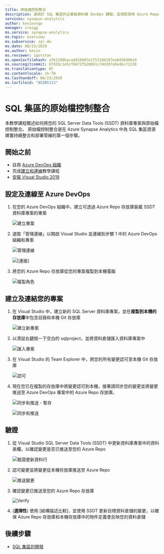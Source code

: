 ```yaml
---
title: 原始檔控制整合
description: 適用於 SQL 集區的企業級資料庫 DevOps 體驗，並搭配使用 Azure Repos (Git 和 GitHub) 的原生原始檔控制整合。
services: synapse-analytics
author: kevinvngo
manager: craigg
ms.service: synapse-analytics
ms.topic: overview
ms.subservice: sql-dw
ms.date: 08/23/2019
ms.author: kevin
ms.reviewer: igorstan
ms.openlocfilehash: afb1108bacadd16007e1f53186107ea8458d96e9
ms.sourcegitcommit: 6fd28c1e5cf6872fb28691c7dd307a5e4bc71228
ms.translationtype: HT
ms.contentlocale: zh-TW
ms.lasthandoff: 06/23/2020
ms.locfileid: "85205113"
---
```

# <a name="source-control-integration-for-sql-pool"></a>SQL 集區的原始檔控制整合

本教學課程概述如何將您的 SQL Server Data Tools (SSDT) 資料庫專案與原始檔控制整合。  原始檔控制整合是在 Azure Synapse Analytics 中為 SQL 集區資源建置持續整合和部署管線的第一個步驟。

## <a name="before-you-begin"></a>開始之前

- 註冊 [Azure DevOps 組織](https://azure.microsoft.com/services/devops/)
- 完成[建立和連線](create-data-warehouse-portal.md)教學課程
- [安裝 Visual Studio 2019](https://visualstudio.microsoft.com/vs/older-downloads/)

## <a name="set-up-and-connect-to-azure-devops"></a>設定及連線至 Azure DevOps

1. 在您的 Azure DevOps 組織中，建立可透過 Azure Repo 存放庫裝載 SSDT 資料庫專案的專案

   ![建立專案](./media/sql-data-warehouse-source-control-integration/1-create-project-azure-devops.png "建立專案")

2. 選取「管理連線」以開啟 Visual Studio 並連線到步驟 1 中的 Azure DevOps 組織和專案

   ![管理連線](./media/sql-data-warehouse-source-control-integration/2-manage-connections.png "管理連線")

   ![[連接]](./media/sql-data-warehouse-source-control-integration/3-connect.png "連線")

3. 將您的 Azure Repo 存放庫從您的專案複製到本機電腦

   ![複製角色](./media/sql-data-warehouse-source-control-integration/4-clone-repo.png "複製存放庫")

## <a name="create-and-connect-your-project"></a>建立及連結您的專案

1. 在 Visual Studio 中，建立新的 SQL Server 資料庫專案，並在**複製到本機的存放庫**中包含目錄和本機 Git 存放庫

   ![建立新專案](./media/sql-data-warehouse-source-control-integration/5-create-new-project.png "建立新專案")  

2. 以滑鼠右鍵按一下空白的 sqlproject，並將資料倉儲匯入資料庫專案中

   ![匯入專案](./media/sql-data-warehouse-source-control-integration/6-import-new-project.png "匯入專案")  

3. 在 Visual Studio 的 Team Explorer 中，將您的所有變更認可至本機 Git 存放庫

   ![認可](./media/sql-data-warehouse-source-control-integration/6.5-commit-push-changes.png "Commit")  

4. 現在您已在複製的存放庫中將變更認可到本機，接著請同步您的變更並將變更推送至 Azure DevOps 專案中的 Azure Repo 存放庫。

   ![同步和推送 - 暫存](./media/sql-data-warehouse-source-control-integration/7-commit-push-changes.png "同步和推送 - 暫存")

   ![同步和推送](./media/sql-data-warehouse-source-control-integration/7.5-commit-push-changes.png "同步和推送")  

## <a name="validation"></a>驗證

1. 從 Visual Studio SQL Server Data Tools (SSDT) 中更新資料庫專案中的資料表欄，以確認變更是否已推送至您的 Azure Repo

   ![驗證更新資料行](./media/sql-data-warehouse-source-control-integration/8-validation-update-column.png "驗證更新資料行")

2. 認可變更並將變更從本機存放庫推送至 Azure Repo

   ![推送變更](./media/sql-data-warehouse-source-control-integration/9-push-column-change.png "推送變更")

3. 確認變更已推送至您的 Azure Repo 存放庫

   ![Verify](./media/sql-data-warehouse-source-control-integration/10-verify-column-change-pushed.png "驗證變更")

4. (**選擇性**) 使用 [結構描述比較]，並使用 SSDT 更新目標資料倉儲的變更，以確保 Azure Repo 存放庫和本機存放庫中的物件定義會反映您的資料倉儲

## <a name="next-steps"></a>後續步驟

- [SQL 集區的開發](sql-data-warehouse-overview-develop.md)
